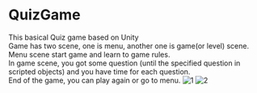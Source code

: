 # QuizGame
This basical Quiz game based on Unity <br>
Game has two scene, one is menu, another one is game(or level) scene. <br>
Menu scene start game and learn to game rules.<br>
In game scene, you got some question (until the specified question in scripted objects) and you have time for each question.<br>
End of the game, you can play again or go to menu.
![1](https://user-images.githubusercontent.com/58669159/171170245-86534953-8726-42fe-9659-f54bde011498.PNG)
![2](https://user-images.githubusercontent.com/58669159/171170233-03436e23-0ebe-4d2c-bedc-d69725d9f399.PNG)

